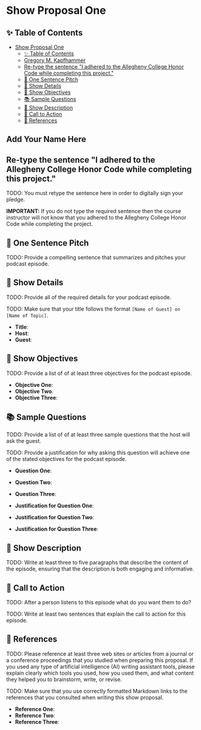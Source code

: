 # Show Proposal One

## ✨ Table of Contents

<!---toc start-->

* [Show Proposal One](#show-proposal-one)
  * [✨ Table of Contents](#-table-of-contents)
  * [Gregory M. Kapfhammer](#gregory-m-kapfhammer)
  * [Re-type the sentence "I adhered to the Allegheny College Honor Code while completing this project."](#re-type-the-sentence-i-adhered-to-the-allegheny-college-honor-code-while-completing-this-project)
  * [🏁 One Sentence Pitch](#-one-sentence-pitch)
  * [🔬 Show Details](#-show-details)
  * [📝 Show Objectives](#-show-objectives)
  * [📚 Sample Questions](#-sample-questions)
  * [🎉 Show Description](#-show-description)
  * [📢 Call to Action](#-call-to-action)
  * [🦜 References](#-references)

<!---toc end-->

## Add Your Name Here

## Re-type the sentence "I adhered to the Allegheny College Honor Code while completing this project."

TODO: You must retype the sentence here in order to digitally sign your pledge.



**IMPORTANT:** If you do not type the required sentence then the course
instructor will not know that you adhered to the Allegheny College Honor Code
while completing the project.

## 🏁 One Sentence Pitch

TODO: Provide a compelling sentence that summarizes and pitches your podcast
episode.

## 🔬 Show Details

TODO: Provide all of the required details for your podcast episode.

TODO: Make sure that your title follows the format `[Name of Guest] on [Name of
Topic]`.

- **Title**:
- **Host**:
- **Guest**:

## 📝 Show Objectives

TODO: Provide a list of of at least three objectives for the podcast episode.

- **Objective One**:
- **Objective Two**:
- **Objective Three**:

## 📚 Sample Questions

TODO: Provide a list of of at least three sample questions that the host will
ask the guest.

TODO: Provide a justification for why asking this question will achieve one of
the stated objectives for the podcast episode.

- **Question One**:
- **Question Two**:
- **Question Three**:

- **Justification for Question One**:
- **Justification for Question Two**:
- **Justification for Question Three**:

## 🎉 Show Description

TODO: Write at least three to five paragraphs that describe the content of the
episode, ensuring that the description is both engaging and informative.


## 📢 Call to Action

TODO: After a person listens to this episode what do you want them to do?

TODO: Write at least two sentences that explain the call to action for this episode.

## 🦜 References

TODO: Please reference at least three web sites or articles from a journal or a
conference proceedings that you studied when preparing this proposal. If you
used any type of artificial intelligence (AI) writing assistant tools, please explain
clearly which tools you used, how you used them, and what content they helped
you to brainstorm, write, or revise.

TODO: Make sure that you use correctly formatted Markdown links to the
references that you consulted when writing this show proposal.

- **Reference One**:
- **Reference Two**:
- **Reference Three**:
